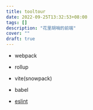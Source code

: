 ```yaml
---
title: tooltour
date: 2022-09-25T13:32:53+08:00
tags: []
description: "花里胡哨的前端"
cover: ""
draft: true
---
```


- webpack
- rollup
- vite(snowpack)
- babel


- [eslint](https://www.digitalocean.com/community/tutorials/linting-and-formatting-with-eslint-in-vs-code)